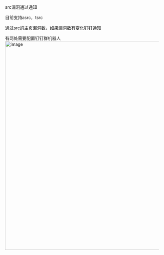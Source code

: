 src漏洞通过通知

目前支持asrc，tsrc

通过src的主页漏洞数，如果漏洞数有变化钉钉通知

有两处需要配置钉钉群机器人
<img width="685" alt="image" src="https://user-images.githubusercontent.com/90015694/205229124-ef1fa2db-840c-490b-b85d-d1fbdf46e3b1.png">
